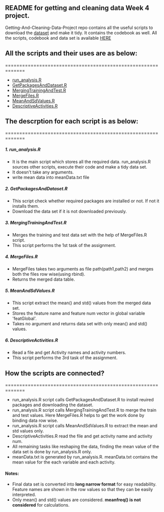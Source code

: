 ## README for getting and cleaning data Week 4 project.

Getting-And-Cleaning-Data-Project repo contains all the useful scripts to download the [dataset](https://github.com/nrjptl/Getting-And-Cleaning-Data-Project/tree/master/UCI%20HAR%20Dataset "link to dataset") and make it tidy. It contains the codebook as well. 
All the scripts, codebook and data set is available [HERE](https://github.com/nrjptl/Getting-And-Cleaning-Data-Project "Getting-And-Cleaning-Data-Project repo")

## All the scripts and their uses are as below:
=============================================================
* [run_analysis.R](https://github.com/nrjptl/Getting-And-Cleaning-Data-Project/blob/master/run_analysis.R "link to run_analysis.R")
* [GetPackagesAndDataset.R](https://github.com/nrjptl/Getting-And-Cleaning-Data-Project/blob/master/GetPackagesAndDataset.R "link to GetPackagesAndDataset.R")
* [MergingTrainingAndTest.R](https://github.com/nrjptl/Getting-And-Cleaning-Data-Project/blob/master/MergingTrainingAndTest.R "link to MergingTrainingAndTest.R")
* [MergeFiles.R](https://github.com/nrjptl/Getting-And-Cleaning-Data-Project/blob/master/MergeFiles.R "link to MergeFiles.R")
* [MeanAndSdValues.R](https://github.com/nrjptl/Getting-And-Cleaning-Data-Project/blob/master/MeanAndSdValues.R "link to MeanAndSdValues.R")
* [DescriptiveActivities.R](https://github.com/nrjptl/Getting-And-Cleaning-Data-Project/blob/master/DescriptiveActivities.R "link to DescriptiveActivities.R")


## The descrption for each script is as below:
=============================================================
##### 1. run_analysis.R
- It is the main script which stores all the required data. run_analysis.R sources other scripts,
execute their code and make a tidy data set.
- It doesn't take any arguments.
- write mean data into meanData.txt file

##### 2. GetPackagesAndDataset.R
- This script check whether required packages are installed or not.
If not it installs them.
- Download the data set if it is not downloaded previously.

##### 3. MergingTrainingAndTest.R
- Merges the training and test data set with the help of MergeFiles.R script.
- This script performs the 1st task of the assignment.

##### 4. MergeFiles.R
- MergeFiles takes two arguments as file path(path1,path2) and merges both the files
row wise(using rbind).
- Returns the merged data table.

##### 5. MeanAndSdValues.R 
- This script extract the mean() and std() values from the merged data set.
- Stores the feature name and feature num vector in global variable 'featGlobal'.
- Takes no argument and returns data set with only mean() and std() values.

##### 6. DescriptiveActivities.R
- Read a file and get Activity names and activity numbers.
- This script performs the 3rd task of the assignment. 


## How the scripts are connected?
=============================================================
- run_analysis.R script calls GetPackagesAndDataset.R to install reuired packages and downloading the dataset.
- run_analysis.R script calls MergingTrainingAndTest.R to merge the train and test values. Here MergeFiles.R helps
to get the work done by binding data row wise.
- run_analysis.R script calls MeanAndSdValues.R to extract the mean and std values only.
- DescriptiveActivities.R read the file and get activity name and activity num.
- All remaining tasks like reshaping the data, finding the mean value of the data set is done by run_analysis.R only.
- meanData.txt is generated by run_analysis.R. meanData.txt contains the mean value for the each variable and each activity.

#### Notes:
+ Final data set is converted into **long narrow format** for easy readability. Feature names are shown in the row values so that they can be easily interpreted.
+ Only mean() and std() values are considered. **meanfreq() is not considered** for calculations.